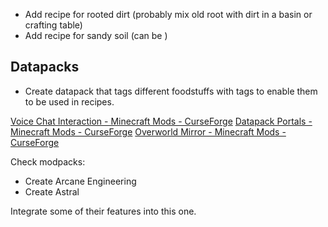 - Add recipe for rooted dirt (probably mix old root with dirt in a basin or crafting table)
- Add recipe for sandy soil (can be )

## Datapacks

- Create datapack that tags different foodstuffs with tags to enable them to be used in recipes.


[Voice Chat Interaction - Minecraft Mods - CurseForge](https://www.curseforge.com/minecraft/mc-mods/voice-chat-interaction)
[Datapack Portals - Minecraft Mods - CurseForge](https://www.curseforge.com/minecraft/mc-mods/datapack-portals)
[Overworld Mirror - Minecraft Mods - CurseForge](https://www.curseforge.com/minecraft/mc-mods/overworld-mirror)


Check modpacks:
- Create Arcane Engineering
- Create Astral

Integrate some of their features into this one.